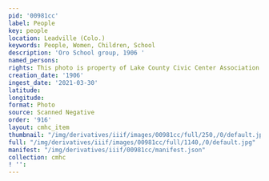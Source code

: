 ```yaml
---
pid: '00981cc'
label: People
key: people
location: Leadville (Colo.)
keywords: People, Women, Children, School
description: 'Oro School group, 1906 '
named_persons: 
rights: This photo is property of Lake County Civic Center Association.
creation_date: '1906'
ingest_date: '2021-03-30'
latitude: 
longitude: 
format: Photo
source: Scanned Negative
order: '916'
layout: cmhc_item
thumbnail: "/img/derivatives/iiif/images/00981cc/full/250,/0/default.jpg"
full: "/img/derivatives/iiif/images/00981cc/full/1140,/0/default.jpg"
manifest: "/img/derivatives/iiif/00981cc/manifest.json"
collection: cmhc
! '': 
---
```

